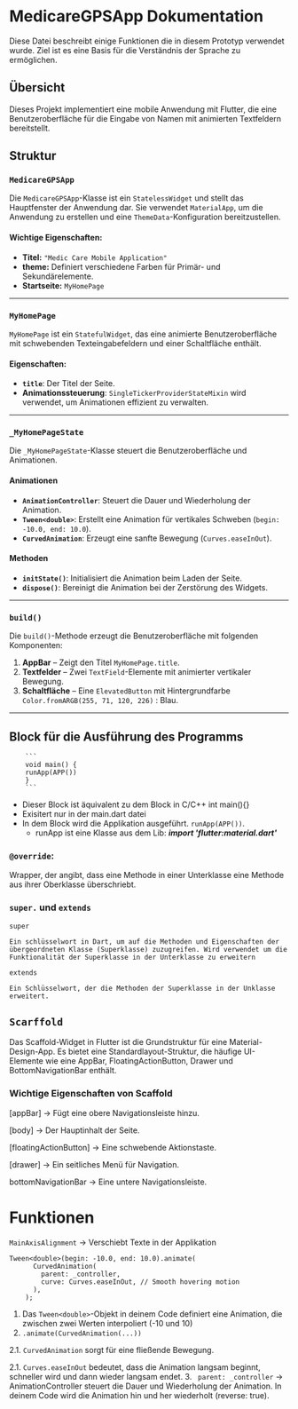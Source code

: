 # MedicareGPSApp Dokumentation

Diese Datei beschreibt einige Funktionen die in diesem Prototyp verwendet wurde. Ziel ist es eine Basis für die Verständnis der Sprache zu ermöglichen.

## Übersicht

Dieses Projekt implementiert eine mobile Anwendung mit Flutter, die eine Benutzeroberfläche für die Eingabe von Namen mit animierten Textfeldern bereitstellt.

## Struktur

### `MedicareGPSApp`
Die `MedicareGPSApp`-Klasse ist ein `StatelessWidget` und stellt das Hauptfenster der Anwendung dar. Sie verwendet `MaterialApp`, um die Anwendung zu erstellen und eine `ThemeData`-Konfiguration bereitzustellen.

#### Wichtige Eigenschaften:

- **Titel:** `"Medic Care Mobile Application"`
- **theme:** Definiert verschiedene Farben für Primär- und Sekundärelemente.
- **Startseite:** `MyHomePage`

---

### `MyHomePage`

`MyHomePage` ist ein `StatefulWidget`, das eine animierte Benutzeroberfläche mit schwebenden Texteingabefeldern und einer Schaltfläche enthält.

#### Eigenschaften:

- **`title`**: Der Titel der Seite.
- **Animationssteuerung**: `SingleTickerProviderStateMixin` wird verwendet, um Animationen effizient zu verwalten.

---

### `_MyHomePageState`
Die `_MyHomePageState`-Klasse steuert die Benutzeroberfläche und Animationen.

#### **Animationen**

- **`AnimationController`**: Steuert die Dauer und Wiederholung der Animation.
- **`Tween<double>`**: Erstellt eine Animation für vertikales Schweben (`begin: -10.0, end: 10.0`).
- **`CurvedAnimation`**: Erzeugt eine sanfte Bewegung (`Curves.easeInOut`).

#### **Methoden**

- **`initState()`**: Initialisiert die Animation beim Laden der Seite.
- **`dispose()`**: Bereinigt die Animation bei der Zerstörung des Widgets.

---

### `build()`

Die `build()`-Methode erzeugt die Benutzeroberfläche mit folgenden Komponenten:

1. **AppBar** – Zeigt den Titel `MyHomePage.title`.
2. **Textfelder** – Zwei `TextField`-Elemente mit animierter vertikaler Bewegung.
3. **Schaltfläche** – Eine `ElevatedButton` mit Hintergrundfarbe `Color.fromARGB(255, 71, 120, 226)` : Blau.

---

## Block für die Ausführung des Programms

        ```
        void main() {
        runApp(APP())
        }
        ```


- Dieser Block ist äquivalent zu dem Block in C/C++ int main(){}
- Exisitert nur in der main.dart datei 
- In dem Block wird die Applikation ausgeführt. ```runApp(APP())```. 
  - runApp ist eine Klasse aus dem Lib: ***import 'flutter:material.dart'***

### `@override`: 

Wrapper, der angibt, dass eine Methode in einer Unterklasse eine Methode aus ihrer Oberklasse überschriebt. 

### `super.` und `extends`

`super`

    Ein schlüsselwort in Dart, um auf die Methoden und Eigenschaften der übergeordneten Klasse (Superklasse) zuzugreifen. Wird verwendet um die  Funktionalität der Superklasse in der Unterklasse zu erweitern 

`extends`

    Ein Schlüsselwort, der die Methoden der Superklasse in der Unklasse erweitert.

## `Scarffold`

Das Scaffold-Widget in Flutter ist die Grundstruktur für eine Material-Design-App. Es bietet eine Standardlayout-Struktur, die häufige UI-Elemente wie eine AppBar, FloatingActionButton, Drawer und BottomNavigationBar enthält.

### Wichtige Eigenschaften von Scaffold ###

[appBar] → Fügt eine obere Navigationsleiste hinzu.

[body] → Der Hauptinhalt der Seite.

[floatingActionButton] → Eine schwebende Aktionstaste.

[drawer] → Ein seitliches Menü für Navigation.

bottomNavigationBar → Eine untere Navigationsleiste.
# Funktionen


`MainAxisAlignment` → Verschiebt Texte in der Applikation

```
Tween<double>(begin: -10.0, end: 10.0).animate(
      CurvedAnimation(
        parent: _controller,
        curve: Curves.easeInOut, // Smooth hovering motion
      ),
    ); 
```
1.  Das `Tween<double>`-Objekt in deinem Code definiert eine Animation, die zwischen zwei Werten interpoliert (-10 und 10)
2. `.animate(CurvedAnimation(...))`

  2.1.  `CurvedAnimation` sorgt für eine fließende Bewegung.

  2.1.  `Curves.easeInOut` bedeutet, dass die Animation langsam beginnt, schneller wird und dann wieder langsam endet.
3. ` parent: _controller` → AnimationController steuert die Dauer und Wiederholung der Animation. In deinem Code wird die Animation hin und her wiederholt (reverse: true).